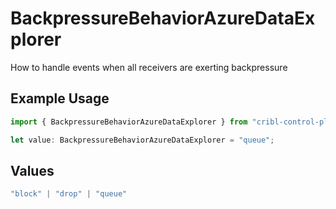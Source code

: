 # BackpressureBehaviorAzureDataExplorer

How to handle events when all receivers are exerting backpressure

## Example Usage

```typescript
import { BackpressureBehaviorAzureDataExplorer } from "cribl-control-plane/models/operations";

let value: BackpressureBehaviorAzureDataExplorer = "queue";
```

## Values

```typescript
"block" | "drop" | "queue"
```